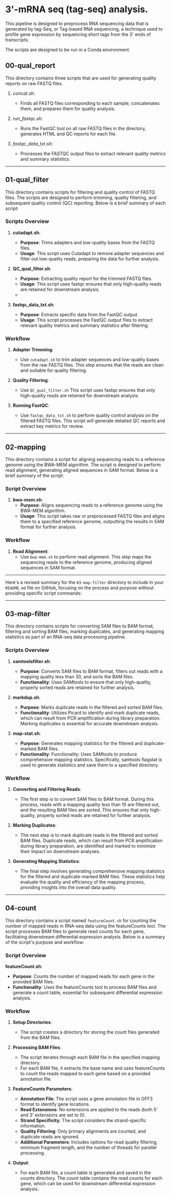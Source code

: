 # 3'-mRNA seq (tag-seq) analysis. 

This pipeline is designed to preprocess RNA sequencing data that is generated by tag-Seq, or Tag-based RNA sequencing, a technique used to profile gene expression by sequencing short tags from the 3' ends of transcripts.

The scripts are designed to be run in a Conda environment.

## 00-qual_report

This directory contains three scripts that are used for generating quality reports on raw FASTQ files. 

1. *concat.sh*:
   - Finds all FASTQ files corresponding to each sample, concatenates them, and prepares them for quality analysis.

3. *run_fastqc.sh*:
   - Runs the FastQC tool on all raw FASTQ files in the directory, generates HTML and QC reports for each file.

5. *fastqc_data_txt.sh*:
   - Processes the FASTQC output files to extract relevant quality metrics and summary statistics.

---

## 01-qual_filter

This directory contains scripts for filtering and quality control of FASTQ files. The scripts are designed to perform trimming, quality filtering, and subsequent quality control (QC) reporting. Below is a brief summary of each script:

### Scripts Overview

1. **cutadapt.sh**:
   - **Purpose**: Trims adapters and low-quality bases from the FASTQ files.
   - **Usage**: This script uses Cutadapt to remove adapter sequences and filter out low-quality reads, preparing the data for further analysis.

2. **QC_qual_filter.sh**:
   - **Purpose**: Extracting quality report for the trimmed FASTQ files.
   - **Usage**: This script uses fastqc ensures that only high-quality reads are retained for downstream analysis.
   - 
3. **fastqc_data_txt.sh**:
   - **Purpose**: Extracts specific data from the FastQC output.
   - **Usage**: This script processes the FastQC output files to extract relevant quality metrics and summary statistics after filtering.

### Workflow

1. **Adapter Trimming**:
   - Use `cutadapt.sh` to trim adapter sequences and low-quality bases from the raw FASTQ files. This step ensures that the reads are clean and suitable for quality filtering.

2. **Quality Filtering**:
   - Use `QC_qual_filter.sh` This script uses fastqc ensures that only high-quality reads are retained for downstream analysis.

3. **Running FastQC**:
   - Use `fastqc_data_txt.sh` to perform quality control analysis on the filtered FASTQ files. This script will generate detailed QC reports and extract key metrics for review.
 
---

## 02-mapping

This directory contains a script for aligning sequencing reads to a reference genome using the BWA-MEM algorithm. The script is designed to perform read alignment, generating aligned sequences in SAM format. Below is a brief summary of the script:

### Script Overview

1. **bwa-mem.sh**:
   - **Purpose**: Aligns sequencing reads to a reference genome using the BWA-MEM algorithm.
   - **Usage**: This script takes raw or preprocessed FASTQ files and aligns them to a specified reference genome, outputting the results in SAM format for further analysis.

### Workflow

1. **Read Alignment**:
   - Use `bwa-mem.sh` to perform read alignment. This step maps the sequencing reads to the reference genome, producing aligned sequences in SAM format.

---
Here's a revised summary for the `03-map-filter` directory to include in your `README.md` file on GitHub, focusing on the process and purpose without providing specific script commands:

---

## 03-map-filter

This directory contains scripts for converting SAM files to BAM format, filtering and sorting BAM files, marking duplicates, and generating mapping statistics as part of an RNA-seq data processing pipeline. 

### Scripts Overview

1. **samtoolsfilter.sh**:
   - **Purpose**: Converts SAM files to BAM format, filters out reads with a mapping quality less than 30, and sorts the BAM files.
   - **Functionality**: Uses SAMtools to ensure that only high-quality, properly sorted reads are retained for further analysis.

2. **markdup.sh**:
   - **Purpose**: Marks duplicate reads in the filtered and sorted BAM files.
   - **Functionality**: Utilizes Picard to identify and mark duplicate reads, which can result from PCR amplification during library preparation. Marking duplicates is essential for accurate downstream analysis.

3. **map-stat.sh**:
   - **Purpose**: Generates mapping statistics for the filtered and duplicate-marked BAM files.
   - **Functionality**: Functionality: Uses SAMtools to produce comprehensive mapping statistics. Specifically, samtools flagstat is used to generate statistics and save them to a specified directory.

### Workflow

1. **Converting and Filtering Reads**:
   - The first step is to convert SAM files to BAM format. During this process, reads with a mapping quality less than 10 are filtered out, and the resulting BAM files are sorted. This ensures that only high-quality, properly sorted reads are retained for further analysis.

2. **Marking Duplicates**:
   - The next step is to mark duplicate reads in the filtered and sorted BAM files. Duplicate reads, which can result from PCR amplification during library preparation, are identified and marked to minimize their impact on downstream analyses.

3. **Generating Mapping Statistics**:
   - The final step involves generating comprehensive mapping statistics for the filtered and duplicate-marked BAM files. These statistics help evaluate the quality and efficiency of the mapping process, providing insights into the overall data quality.

---

## 04-count

This directory contains a script named `featureCount.sh` for counting the number of mapped reads in RNA-seq data using the featureCounts tool. The script processes BAM files to generate read counts for each gene, facilitating downstream differential expression analysis. Below is a summary of the script's purpose and workflow:

### Script Overview

**featureCount.sh**:
- **Purpose**: Counts the number of mapped reads for each gene in the provided BAM files.
- **Functionality**: Uses the featureCounts tool to process BAM files and generate a count table, essential for subsequent differential expression analysis.

### Workflow

1. **Setup Directories**:
   - The script creates a directory for storing the count files generated from the BAM files.

2. **Processing BAM Files**:
   - The script iterates through each BAM file in the specified mapping directory.
   - For each BAM file, it extracts the base name and uses featureCounts to count the reads mapped to each gene based on a provided annotation file.

3. **FeatureCounts Parameters**:
   - **Annotation File**: The script uses a gene annotation file in GFF3 format to identify gene locations.
   - **Read Extensions**: No extensions are applied to the reads (both 5' and 3' extensions are set to 0).
   - **Strand Specificity**: The script considers the strand-specific information.
   - **Quality Filtering**: Only primary alignments are counted, and duplicate reads are ignored.
   - **Additional Parameters**: Includes options for read quality filtering, minimum fragment length, and the number of threads for parallel processing.

4. **Output**:
   - For each BAM file, a count table is generated and saved in the counts directory. The count table contains the read counts for each gene, which can be used for downstream differential expression analysis.
